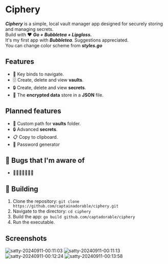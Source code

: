# Ciphery

**_Ciphery_** is a simple, local vault manager app designed for securely storing and managing secrets.<br />
Build with :hearts: **_Go + Bubbletea + Lipgloss._** <br />
It's my first app with **_Bubbletea_**. Suggestions appreciated.<br />
You can change color scheme from **_styles.go_**

## Features

- 🔑 Key binds to navigate.
- 🗄️ Create, delete and view **vaults**.
- 🔒 Create, delete and view **secrets**.
- 🔐 The **encrypted data** store in a **JSON** file.

## Planned features

- 📂 Custom path for **vaults** folder.
- 🔒 Advanced **secrets**.
- 📋 Copy to clipboard.
- 🔧 Password generator

## 🐞 Bugs that I'm aware of

- 💪🏿💪🏿💪🏿😨

## 🚀 Building

1. Clone the repository: `git clone https://github.com/captainadorable/ciphery.git`
2. Navigate to the directory: `cd ciphery`
3. Build the app: `go build github.com/captadorable/ciphery`
4. Run the executable.

## Screenshots

![satty-20240911-00:11:03](https://github.com/user-attachments/assets/fdfa0c2b-7cac-4b20-9ea8-9bea65e3958c)
![satty-20240911-00:11:13](https://github.com/user-attachments/assets/4328bbd2-6904-41fd-a456-b451fece6f10)
![satty-20240911-00:12:24](https://github.com/user-attachments/assets/10a70622-97d4-4e8b-9133-28740905f35f)
![satty-20240911-00:13:58](https://github.com/user-attachments/assets/1f8ac692-3bf3-4cc6-bd6a-3a0b4f76e1e2)
